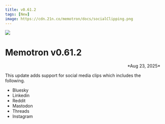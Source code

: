 ```yaml
---
title: v0.61.2
tags: [New]
image: https://cdn.21n.co/memotron/docs/socialClipping.png
---
```

![](https://cdn.21n.co/memotron/docs/socialClipping.png)
# Memotron v0.61.2
<div align="right">*Aug 23, 2025*</div>

This update adds support for social media clips which includes the following.
- Bluesky
- Linkedin
- Reddit
- Mastodon
- Threads
- Instagram
